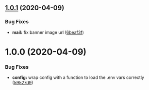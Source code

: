 ## [1.0.1](https://github.com/copa-ch/copa-backend/compare/v1.0.0...v1.0.1) (2020-04-09)


### Bug Fixes

* **mail:** fix banner image url ([6beaf3f](https://github.com/copa-ch/copa-backend/commit/6beaf3fc40a02feaadac5c149946a02ce7b4aa3b))

# 1.0.0 (2020-04-09)


### Bug Fixes

* **config:** wrap config with a function to load the .env vars correctly ([59527d9](https://github.com/copa-ch/copa-backend/commit/59527d9b640168ab058e703b59db45c798483d1b))
